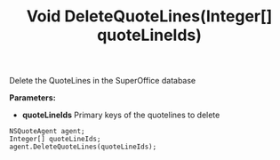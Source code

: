 ﻿---
uid: crmscript_ref_NSQuoteAgent_DeleteQuoteLines
title: Void DeleteQuoteLines(Integer[] quoteLineIds)
intellisense: NSQuoteAgent.DeleteQuoteLines
keywords: NSQuoteAgent, DeleteQuoteLines
so.topic: reference
---

Delete the QuoteLines in the SuperOffice database

**Parameters:**
 - **quoteLineIds** Primary keys of the quotelines to delete

```crmscript
NSQuoteAgent agent;
Integer[] quoteLineIds;
agent.DeleteQuoteLines(quoteLineIds);
```
